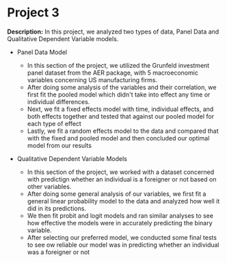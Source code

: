 # Project 3
**Description:** In this project, we analyzed two types of data, Panel Data and Qualitative Dependent Variable models. 

* Panel Data Model
  * In this section of the project, we utilized the Grunfeld investment panel dataset from the AER package, with 5 macroeconomic variables concerning US manufacturing firms.
  * After doing some analysis of the variables and their correlation, we first fit the pooled model which didn't take into effect any time or individual differences.
  * Next, we fit a fixed effects model with time, individual effects, and both effects together and tested that against our pooled model for each type of effect
  * Lastly, we fit a random effects model to the data and compared that with the fixed and pooled model and then concluded our optimal model from our results

* Qualitative Dependent Variable Models
  * In this section of the project, we worked with a dataset concerned with predictign whether an individual is a foreigner or not based on other variables.
  * After doing some general analysis of our variables, we first fit a general linear probability model to the data and analyzed how well it did in its predictions.
  * We then fit probit and logit models and ran similar analyses to see how effective the models were in accurately predicting the binary variable.
  * After selecting our preferred model, we conducted some final tests to see ow reliable our model was in predicting whether an individual was a foreigner or not
